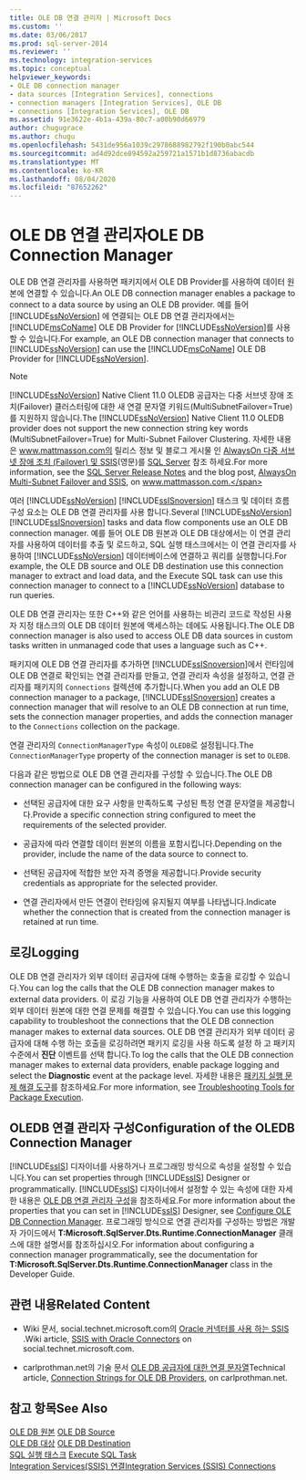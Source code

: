 ```yaml
---
title: OLE DB 연결 관리자 | Microsoft Docs
ms.custom: ''
ms.date: 03/06/2017
ms.prod: sql-server-2014
ms.reviewer: ''
ms.technology: integration-services
ms.topic: conceptual
helpviewer_keywords:
- OLE DB connection manager
- data sources [Integration Services], connections
- connection managers [Integration Services], OLE DB
- connections [Integration Services], OLE DB
ms.assetid: 91e3622e-4b1a-439a-80c7-a00b90d66979
author: chugugrace
ms.author: chugu
ms.openlocfilehash: 5431de956a1039c2978688982792f190b0abc544
ms.sourcegitcommit: ad4d92dce894592a259721a1571b1d8736abacdb
ms.translationtype: MT
ms.contentlocale: ko-KR
ms.lasthandoff: 08/04/2020
ms.locfileid: "87652262"
---
```

# <a name="ole-db-connection-manager"></a><span data-ttu-id="b33a9-102">OLE DB 연결 관리자</span><span class="sxs-lookup"><span data-stu-id="b33a9-102">OLE DB Connection Manager</span></span>
  <span data-ttu-id="b33a9-103">OLE DB 연결 관리자를 사용하면 패키지에서 OLE DB Provider를 사용하여 데이터 원본에 연결할 수 있습니다.</span><span class="sxs-lookup"><span data-stu-id="b33a9-103">An OLE DB connection manager enables a package to connect to a data source by using an OLE DB provider.</span></span> <span data-ttu-id="b33a9-104">예를 들어 [!INCLUDE[ssNoVersion](../../includes/ssnoversion-md.md)] 에 연결되는 OLE DB 연결 관리자에서는 [!INCLUDE[msCoName](../../includes/msconame-md.md)] OLE DB Provider for [!INCLUDE[ssNoVersion](../../includes/ssnoversion-md.md)]를 사용할 수 있습니다.</span><span class="sxs-lookup"><span data-stu-id="b33a9-104">For example, an OLE DB connection manager that connects to [!INCLUDE[ssNoVersion](../../includes/ssnoversion-md.md)] can use the [!INCLUDE[msCoName](../../includes/msconame-md.md)] OLE DB Provider for [!INCLUDE[ssNoVersion](../../includes/ssnoversion-md.md)].</span></span>  
  
> [!NOTE]
>  <span data-ttu-id="b33a9-105">[!INCLUDE[ssNoVersion](../../includes/ssnoversion-md.md)] Native Client 11.0 OLEDB 공급자는 다중 서브넷 장애 조치(Failover) 클러스터링에 대한 새 연결 문자열 키워드(MultiSubnetFailover=True)를 지원하지 않습니다.</span><span class="sxs-lookup"><span data-stu-id="b33a9-105">The [!INCLUDE[ssNoVersion](../../includes/ssnoversion-md.md)] Native Client 11.0 OLEDB provider does not support the new connection string key words (MultiSubnetFailover=True) for Multi-Subnet Failover Clustering.</span></span> <span data-ttu-id="b33a9-106">자세한 내용은 www.mattmasson.com의 릴리스 정보 및 블로그 게시물 인 [AlwaysOn 다중 서브넷 장애 조치 (Failover) 및 SSIS](https://www.mattmasson.com/2012/03/alwayson-multi-subnet-failover-and-ssis/)(영문)를 [SQL Server](https://go.microsoft.com/fwlink/?LinkId=247824) 참조 하세요.</span><span class="sxs-lookup"><span data-stu-id="b33a9-106">For more information, see the [SQL Server Release  Notes](https://go.microsoft.com/fwlink/?LinkId=247824) and the blog post, [AlwaysOn Multi-Subnet Failover and SSIS](https://www.mattmasson.com/2012/03/alwayson-multi-subnet-failover-and-ssis/), on www.mattmasson.com.</span></span>  
  
 <span data-ttu-id="b33a9-107">여러 [!INCLUDE[ssNoVersion](../../includes/ssnoversion-md.md)] [!INCLUDE[ssISnoversion](../../includes/ssisnoversion-md.md)] 태스크 및 데이터 흐름 구성 요소는 OLE DB 연결 관리자를 사용 합니다.</span><span class="sxs-lookup"><span data-stu-id="b33a9-107">Several [!INCLUDE[ssNoVersion](../../includes/ssnoversion-md.md)] [!INCLUDE[ssISnoversion](../../includes/ssisnoversion-md.md)] tasks and data flow components use an OLE DB connection manager.</span></span> <span data-ttu-id="b33a9-108">예를 들어 OLE DB 원본과 OLE DB 대상에서는 이 연결 관리자를 사용하여 데이터를 추출 및 로드하고, SQL 실행 태스크에서는 이 연결 관리자를 사용하여 [!INCLUDE[ssNoVersion](../../includes/ssnoversion-md.md)] 데이터베이스에 연결하고 쿼리를 실행합니다.</span><span class="sxs-lookup"><span data-stu-id="b33a9-108">For example, the OLE DB source and OLE DB destination use this connection manager to extract and load data, and the Execute SQL task can use this connection manager to connect to a [!INCLUDE[ssNoVersion](../../includes/ssnoversion-md.md)] database to run queries.</span></span>  
  
 <span data-ttu-id="b33a9-109">OLE DB 연결 관리자는 또한 C++와 같은 언어를 사용하는 비관리 코드로 작성된 사용자 지정 태스크의 OLE DB 데이터 원본에 액세스하는 데에도 사용됩니다.</span><span class="sxs-lookup"><span data-stu-id="b33a9-109">The OLE DB connection manager is also used to access OLE DB data sources in custom tasks written in unmanaged code that uses a language such as C++.</span></span>  
  
 <span data-ttu-id="b33a9-110">패키지에 OLE DB 연결 관리자를 추가하면 [!INCLUDE[ssISnoversion](../../includes/ssisnoversion-md.md)]에서 런타임에 OLE DB 연결로 확인되는 연결 관리자를 만들고, 연결 관리자 속성을 설정하고, 연결 관리자를 패키지의 `Connections` 컬렉션에 추가합니다.</span><span class="sxs-lookup"><span data-stu-id="b33a9-110">When you add an OLE DB connection manager to a package, [!INCLUDE[ssISnoversion](../../includes/ssisnoversion-md.md)] creates a connection manager that will resolve to an OLE DB connection at run time, sets the connection manager properties, and adds the connection manager to the `Connections` collection on the package.</span></span>  
  
 <span data-ttu-id="b33a9-111">연결 관리자의 `ConnectionManagerType` 속성이 `OLEDB`로 설정됩니다.</span><span class="sxs-lookup"><span data-stu-id="b33a9-111">The `ConnectionManagerType` property of the connection manager is set to `OLEDB`.</span></span>  
  
 <span data-ttu-id="b33a9-112">다음과 같은 방법으로 OLE DB 연결 관리자를 구성할 수 있습니다.</span><span class="sxs-lookup"><span data-stu-id="b33a9-112">The OLE DB connection manager can be configured in the following ways:</span></span>  
  
-   <span data-ttu-id="b33a9-113">선택된 공급자에 대한 요구 사항을 만족하도록 구성된 특정 연결 문자열을 제공합니다.</span><span class="sxs-lookup"><span data-stu-id="b33a9-113">Provide a specific connection string configured to meet the requirements of the selected provider.</span></span>  
  
-   <span data-ttu-id="b33a9-114">공급자에 따라 연결할 데이터 원본의 이름을 포함시킵니다.</span><span class="sxs-lookup"><span data-stu-id="b33a9-114">Depending on the provider, include the name of the data source to connect to.</span></span>  
  
-   <span data-ttu-id="b33a9-115">선택된 공급자에 적합한 보안 자격 증명을 제공합니다.</span><span class="sxs-lookup"><span data-stu-id="b33a9-115">Provide security credentials as appropriate for the selected provider.</span></span>  
  
-   <span data-ttu-id="b33a9-116">연결 관리자에서 만든 연결이 런타임에 유지될지 여부를 나타냅니다.</span><span class="sxs-lookup"><span data-stu-id="b33a9-116">Indicate whether the connection that is created from the connection manager is retained at run time.</span></span>  
  
## <a name="logging"></a><span data-ttu-id="b33a9-117">로깅</span><span class="sxs-lookup"><span data-stu-id="b33a9-117">Logging</span></span>  
 <span data-ttu-id="b33a9-118">OLE DB 연결 관리자가 외부 데이터 공급자에 대해 수행하는 호출을 로깅할 수 있습니다.</span><span class="sxs-lookup"><span data-stu-id="b33a9-118">You can log the calls that the OLE DB connection manager makes to external data providers.</span></span> <span data-ttu-id="b33a9-119">이 로깅 기능을 사용하여 OLE DB 연결 관리자가 수행하는 외부 데이터 원본에 대한 연결 문제를 해결할 수 있습니다.</span><span class="sxs-lookup"><span data-stu-id="b33a9-119">You can use this logging capability to troubleshoot the connections that the OLE DB connection manager makes to external data sources.</span></span> <span data-ttu-id="b33a9-120">OLE DB 연결 관리자가 외부 데이터 공급자에 대해 수행 하는 호출을 로깅하려면 패키지 로깅을 사용 하도록 설정 하 고 패키지 수준에서 **진단** 이벤트를 선택 합니다.</span><span class="sxs-lookup"><span data-stu-id="b33a9-120">To log the calls that the OLE DB connection manager makes to external data providers, enable package logging and select the **Diagnostic** event at the package level.</span></span> <span data-ttu-id="b33a9-121">자세한 내용은 [패키지 실행 문제 해결 도구](../troubleshooting/troubleshooting-tools-for-package-execution.md)를 참조하세요.</span><span class="sxs-lookup"><span data-stu-id="b33a9-121">For more information, see [Troubleshooting Tools for Package Execution](../troubleshooting/troubleshooting-tools-for-package-execution.md).</span></span>  
  
## <a name="configuration-of-the-oledb-connection-manager"></a><span data-ttu-id="b33a9-122">OLEDB 연결 관리자 구성</span><span class="sxs-lookup"><span data-stu-id="b33a9-122">Configuration of the OLEDB Connection Manager</span></span>  
 <span data-ttu-id="b33a9-123">[!INCLUDE[ssIS](../../includes/ssis-md.md)] 디자이너를 사용하거나 프로그래밍 방식으로 속성을 설정할 수 있습니다.</span><span class="sxs-lookup"><span data-stu-id="b33a9-123">You can set properties through [!INCLUDE[ssIS](../../includes/ssis-md.md)] Designer or programmatically.</span></span> <span data-ttu-id="b33a9-124">[!INCLUDE[ssIS](../../includes/ssis-md.md)] 디자이너에서 설정할 수 있는 속성에 대한 자세한 내용은 [OLE DB 연결 관리자 구성](../configure-ole-db-connection-manager.md)을 참조하세요.</span><span class="sxs-lookup"><span data-stu-id="b33a9-124">For more information about the properties that you can set in [!INCLUDE[ssIS](../../includes/ssis-md.md)] Designer, see [Configure OLE DB Connection Manager](../configure-ole-db-connection-manager.md).</span></span> <span data-ttu-id="b33a9-125">프로그래밍 방식으로 연결 관리자를 구성하는 방법은 개발자 가이드에서 **T:Microsoft.SqlServer.Dts.Runtime.ConnectionManager** 클래스에 대한 설명서를 참조하십시오.</span><span class="sxs-lookup"><span data-stu-id="b33a9-125">For information about configuring a connection manager programmatically, see the documentation for **T:Microsoft.SqlServer.Dts.Runtime.ConnectionManager** class in the Developer Guide.</span></span>  
  
## <a name="related-content"></a><span data-ttu-id="b33a9-126">관련 내용</span><span class="sxs-lookup"><span data-stu-id="b33a9-126">Related Content</span></span>  
  
-   <span data-ttu-id="b33a9-127">Wiki 문서, social.technet.microsoft.com의 [Oracle 커넥터를 사용 하는 SSIS](https://go.microsoft.com/fwlink/?LinkId=220670) .</span><span class="sxs-lookup"><span data-stu-id="b33a9-127">Wiki article, [SSIS with Oracle Connectors](https://go.microsoft.com/fwlink/?LinkId=220670) on social.technet.microsoft.com.</span></span>  
  
-   <span data-ttu-id="b33a9-128">carlprothman.net의 기술 문서 [OLE DB 공급자에 대한 연결 문자열](https://go.microsoft.com/fwlink/?LinkId=220744)</span><span class="sxs-lookup"><span data-stu-id="b33a9-128">Technical article, [Connection Strings for OLE DB Providers](https://go.microsoft.com/fwlink/?LinkId=220744), on carlprothman.net.</span></span>  
  
## <a name="see-also"></a><span data-ttu-id="b33a9-129">참고 항목</span><span class="sxs-lookup"><span data-stu-id="b33a9-129">See Also</span></span>  
 <span data-ttu-id="b33a9-130">[OLE DB 원본](../data-flow/ole-db-source.md) </span><span class="sxs-lookup"><span data-stu-id="b33a9-130">[OLE DB Source](../data-flow/ole-db-source.md) </span></span>  
 <span data-ttu-id="b33a9-131">[OLE DB 대상](../data-flow/ole-db-destination.md) </span><span class="sxs-lookup"><span data-stu-id="b33a9-131">[OLE DB Destination](../data-flow/ole-db-destination.md) </span></span>  
 <span data-ttu-id="b33a9-132">[SQL 실행 태스크](../control-flow/execute-sql-task.md) </span><span class="sxs-lookup"><span data-stu-id="b33a9-132">[Execute SQL Task](../control-flow/execute-sql-task.md) </span></span>  
 [<span data-ttu-id="b33a9-133">Integration Services&#40;SSIS&#41; 연결</span><span class="sxs-lookup"><span data-stu-id="b33a9-133">Integration Services &#40;SSIS&#41; Connections</span></span>](integration-services-ssis-connections.md)  
  
  
